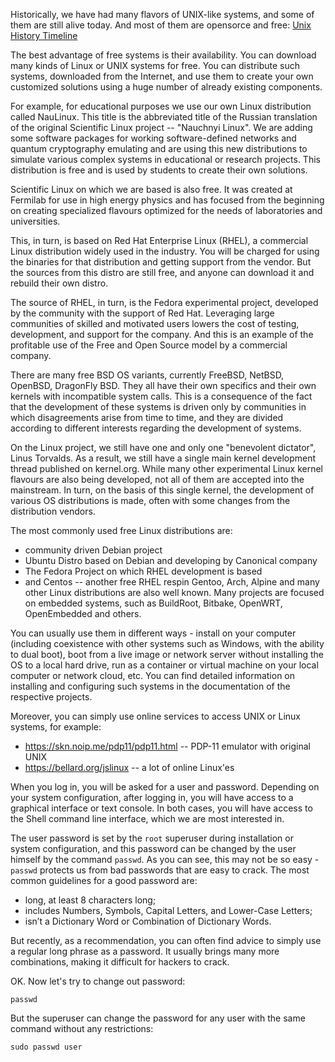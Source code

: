 Historically, we have had many flavors of UNIX-like systems, and some of them are still alive today. And most of them are opensorce and free: [Unix History Timeline](http://www.levenez.com/unix/)

The best advantage of free systems is their availability. You can download many kinds of Linux or UNIX systems for free. You can distribute such systems, downloaded from the Internet, and use them to create your own customized solutions using a huge number of already existing components.

For example, for educational purposes we use our own Linux distribution called NauLinux. This title is the abbreviated title of the Russian translation of the original Scientific Linux project -- "Nauchnyi Linux". We are adding some software packages for working software-defined networks and quantum cryptography emulating and are using this new distributions to simulate various complex systems in educational or research projects. This distribution is free and is used by students to create their own solutions.

Scientific Linux on which we are based is also free. It was created at Fermilab for use in high energy physics and has focused from the beginning on creating specialized flavours optimized for the needs of laboratories and universities.

This, in turn, is based on Red Hat Enterprise Linux (RHEL), a commercial Linux distribution widely used in the industry. You will be charged for using the binaries for that distribution and getting support from the vendor. But the sources from this distro are still free, and anyone can download it and rebuild their own distro.

The source of RHEL, in turn, is the Fedora experimental project, developed by the community with the support of Red Hat. Leveraging large communities of skilled and motivated users lowers the cost of testing, development, and support for the company. And this is an example of the profitable use of the Free and Open Source model by a commercial company.

There are many free BSD OS variants, currently FreeBSD, NetBSD, OpenBSD, DragonFly BSD. They all have their own specifics and their own kernels with incompatible system calls. This is a consequence of the fact that the development of these systems is driven only by communities in which disagreements arise from time to time, and they are divided according to different interests regarding the development of systems.

On the Linux project, we still have one and only one "benevolent dictator", Linus Torvalds. As a result, we still have a single main kernel development thread published on kernel.org. While many other experimental Linux kernel flavours are also being developed, not all of them are accepted into the mainstream. In turn, on the basis of this single kernel, the development of various OS distributions is made, often with some changes from the distribution vendors.

The most commonly used free Linux distributions are:
* community driven Debian project
* Ubuntu Distro based on Debian and developing by Canonical company
* The Fedora Project on which RHEL development is based
* and Centos -- another free RHEL respin
Gentoo, Arch, Alpine and many other Linux distributions are also well known. Many projects are focused on embedded systems, such as BuildRoot, Bitbake, OpenWRT, OpenEmbedded and others.

You can usually use them in different ways - install on your computer (including coexistence with other systems such as Windows, with the ability to dual boot), boot from a live image or network server without installing the OS to a local hard drive, run as a container or virtual machine on your local computer or network cloud, etc. You can find detailed information on installing and configuring such systems in the documentation of the respective projects.

Moreover, you can simply use online services to access UNIX or Linux systems, for example:
* https://skn.noip.me/pdp11/pdp11.html -- PDP-11 emulator with original UNIX
* https://bellard.org/jslinux -- a lot of online Linux'es

When you log in, you will be asked for a user and password. Depending on your system configuration, after logging in, you will have access to a graphical interface or text console. In both cases, you will have access to the Shell command line interface, which we are most interested in.

The user password is set by the `root` superuser during installation or system configuration, and this password can be changed by the user himself by the command `passwd`. As you can see, this may not be so easy - `passwd` protects us from bad passwords that are easy to crack. The most common guidelines for a good password are:
* long, at least 8 characters long;
* includes Numbers, Symbols, Capital Letters, and Lower-Case Letters;
* isn’t a Dictionary Word or Combination of Dictionary Words.

But recently, as a recommendation, you can often find advice to simply use a regular long phrase as a password. It usually brings many more combinations, making it difficult for hackers to crack.

OK. Now let's try to change out password:
```
passwd
```

But the superuser can change the password for any user with the same command without any restrictions:
```
sudo passwd user
```
